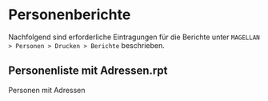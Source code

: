 # Personenberichte

Nachfolgend sind erforderliche Eintragungen für die Berichte unter `MAGELLAN > Personen > Drucken > Berichte` beschrieben.

## Personenliste mit Adressen.rpt

Personen mit Adressen

